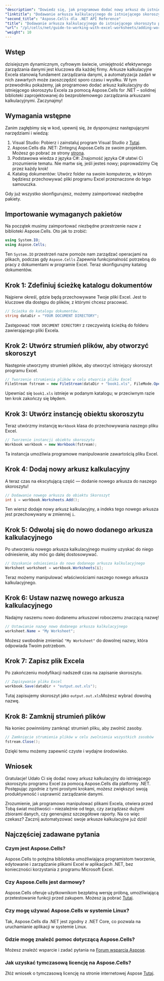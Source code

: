 ```yaml
---
"description": "Dowiedz się, jak programowo dodać nowy arkusz do istniejącego skoroszytu programu Excel za pomocą Aspose.Cells dla platformy .NET. Ten przewodnik krok po kroku opisuje zapisywanie zmodyfikowanego skoroszytu, ułatwiając pracę programistom."
"linktitle": "Dodawanie arkusza kalkulacyjnego do istniejącego skoroszytu programu Excel – samouczek C#"
"second_title": "Aspose.Cells dla .NET API Reference"
"title": "Dodawanie arkusza kalkulacyjnego do istniejącego skoroszytu programu Excel – samouczek C#"
"url": "/pl/cells/net/guide-to-working-with-excel-worksheets/adding-worksheet-to-existing-excel-workbook-csharp-tutorial/"
"weight": 10
---
```


## Wstęp

dzisiejszym dynamicznym, cyfrowym świecie, umiejętność efektywnego zarządzania danymi jest kluczowa dla każdej firmy. Arkusze kalkulacyjne Excela stanowią fundament zarządzania danymi, a automatyzacja zadań w nich zawartych może zaoszczędzić sporo czasu i wysiłku. W tym przewodniku pokażemy, jak programowo dodać arkusz kalkulacyjny do istniejącego skoroszytu Excela za pomocą Aspose.Cells for .NET – solidnej biblioteki zaprojektowanej do bezproblemowego zarządzania arkuszami kalkulacyjnymi. Zaczynajmy!

## Wymagania wstępne

Zanim zagłębimy się w kod, upewnij się, że dysponujesz następującymi narzędziami i wiedzą:

1. Visual Studio: Pobierz i zainstaluj program Visual Studio z [Tutaj](https://visualstudio.microsoft.com/vs/).
2. Aspose.Cells dla .NET: Zintegruj Aspose.Cells ze swoim projektem. Możesz go pobrać ze strony [strona](https://releases.aspose.com/cells/net/).
3. Podstawowa wiedza z języka C#: Znajomość języka C# ułatwi Ci zrozumienie tematu. Nie martw się, jeśli jesteś nowy; poprowadzimy Cię przez każdy krok!
4. Katalog dokumentów: Utwórz folder na swoim komputerze, w którym będziesz przechowywać pliki programu Excel przeznaczone do tego samouczka.

Gdy już wszystko skonfigurujesz, możemy zaimportować niezbędne pakiety.

## Importowanie wymaganych pakietów

Na początek musimy zaimportować niezbędne przestrzenie nazw z biblioteki Aspose.Cells. Oto jak to zrobić:

```csharp
using System.IO;
using Aspose.Cells;
```

Ten `System.IO` przestrzeń nazw pomoże nam zarządzać operacjami na plikach, podczas gdy `Aspose.Cells` Zapewnia funkcjonalność potrzebną do pracy z dokumentami w programie Excel. Teraz skonfigurujmy katalog dokumentów.

## Krok 1: Zdefiniuj ścieżkę katalogu dokumentów

Najpierw określ, gdzie będą przechowywane Twoje pliki Excel. Jest to kluczowe dla dostępu do plików, z którymi chcesz pracować.

```csharp
// Ścieżka do katalogu dokumentów.
string dataDir = "YOUR DOCUMENT DIRECTORY";
```

Zastępować `YOUR DOCUMENT DIRECTORY` z rzeczywistą ścieżką do folderu zawierającego pliki Excela.

## Krok 2: Utwórz strumień plików, aby otworzyć skoroszyt

Następnie utworzymy strumień plików, aby otworzyć istniejący skoroszyt programu Excel.

```csharp
// Tworzenie strumienia plików w celu otwarcia pliku Excel
FileStream fstream = new FileStream(dataDir + "book1.xls", FileMode.Open);
```

Upewniać się `book1.xls` istnieje w podanym katalogu; w przeciwnym razie ten krok zakończy się błędem.

## Krok 3: Utwórz instancję obiektu skoroszytu

Teraz utwórzmy instancję `Workbook` klasa do przechowywania naszego pliku Excel.

```csharp
// Tworzenie instancji obiektu skoroszytu
Workbook workbook = new Workbook(fstream);
```

Ta instancja umożliwia programowe manipulowanie zawartością pliku Excel.

## Krok 4: Dodaj nowy arkusz kalkulacyjny

A teraz czas na ekscytującą część — dodanie nowego arkusza do naszego skoroszytu!

```csharp
// Dodawanie nowego arkusza do obiektu Skoroszyt
int i = workbook.Worksheets.Add();
```

Ten wiersz dodaje nowy arkusz kalkulacyjny, a indeks tego nowego arkusza jest przechowywany w zmiennej `i`.

## Krok 5: Odwołaj się do nowo dodanego arkusza kalkulacyjnego

Po utworzeniu nowego arkusza kalkulacyjnego musimy uzyskać do niego odniesienie, aby móc go dalej dostosowywać.

```csharp
// Uzyskanie odniesienia do nowo dodanego arkusza kalkulacyjnego
Worksheet worksheet = workbook.Worksheets[i];
```

Teraz możemy manipulować właściwościami naszego nowego arkusza kalkulacyjnego.

## Krok 6: Ustaw nazwę nowego arkusza kalkulacyjnego

Nadajmy naszemu nowo dodanemu arkuszowi roboczemu znaczącą nazwę!

```csharp
// Ustawianie nazwy nowo dodanego arkusza kalkulacyjnego
worksheet.Name = "My Worksheet";
```

Możesz swobodnie zmieniać `"My Worksheet"` do dowolnej nazwy, która odpowiada Twoim potrzebom.

## Krok 7: Zapisz plik Excela

Po zakończeniu modyfikacji nadszedł czas na zapisanie skoroszytu.

```csharp
// Zapisywanie pliku Excel
workbook.Save(dataDir + "output.out.xls");
```

Tutaj zapisujemy skoroszyt jako `output.out.xls`Możesz wybrać dowolną nazwę.

## Krok 8: Zamknij strumień plików

Na koniec powinniśmy zamknąć strumień pliku, aby zwolnić zasoby.

```csharp
// Zamknięcie strumienia plików w celu zwolnienia wszystkich zasobów
fstream.Close();
```

Dzięki temu możemy zapewnić czyste i wydajne środowisko.

## Wniosek

Gratulacje! Udało Ci się dodać nowy arkusz kalkulacyjny do istniejącego skoroszytu programu Excel za pomocą Aspose.Cells dla platformy .NET. Postępując zgodnie z tymi prostymi krokami, możesz zwiększyć swoją produktywność i usprawnić zarządzanie danymi. 

Zrozumienie, jak programowo manipulować plikami Excela, otwiera przed Tobą świat możliwości – niezależnie od tego, czy zarządzasz dużymi zbiorami danych, czy generujesz szczegółowe raporty. Na co więc czekasz? Zacznij automatyzować swoje arkusze kalkulacyjne już dziś!

## Najczęściej zadawane pytania

### Czym jest Aspose.Cells?
Aspose.Cells to potężna biblioteka umożliwiająca programistom tworzenie, edytowanie i zarządzanie plikami Excel w aplikacjach .NET, bez konieczności korzystania z programu Microsoft Excel.

### Czy Aspose.Cells jest darmowy?
Aspose.Cells oferuje użytkownikom bezpłatną wersję próbną, umożliwiającą przetestowanie funkcji przed zakupem. Możesz ją pobrać [Tutaj](https://releases.aspose.com/cells/net/).

### Czy mogę używać Aspose.Cells w systemie Linux?
Tak, Aspose.Cells dla .NET jest zgodny z .NET Core, co pozwala na uruchamianie aplikacji w systemie Linux.

### Gdzie mogę znaleźć pomoc dotyczącą Aspose.Cells?
Możesz znaleźć wsparcie i zadać pytania na [Forum wsparcia Aspose](https://forum.aspose.com/c/cells/9).

### Jak uzyskać tymczasową licencję na Aspose.Cells?
Złóż wniosek o tymczasową licencję na stronie internetowej Aspose [Tutaj](https://purchase.conholdate.com/temporary-license/).